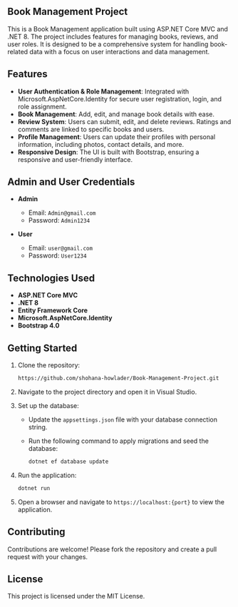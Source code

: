 
## Book Management Project

This is a Book Management application built using ASP.NET Core MVC and .NET 8. The project includes features for managing books, reviews, and user roles. It is designed to be a comprehensive system for handling book-related data with a focus on user interactions and data management.

## Features

- **User Authentication & Role Management**: Integrated with Microsoft.AspNetCore.Identity for secure user registration, login, and role assignment.
- **Book Management**: Add, edit, and manage book details with ease.
- **Review System**: Users can submit, edit, and delete reviews. Ratings and comments are linked to specific books and users.
- **Profile Management**: Users can update their profiles with personal information, including photos, contact details, and more.
- **Responsive Design**: The UI is built with Bootstrap, ensuring a responsive and user-friendly interface.

## Admin and User Credentials

- **Admin**
  - Email: `Admin@gmail.com`
  - Password: `Admin1234`

- **User**
  - Email: `user@gmail.com`
  - Password: `User1234`


## Technologies Used

- **ASP.NET Core MVC**
- **.NET 8**
- **Entity Framework Core**
- **Microsoft.AspNetCore.Identity**
- **Bootstrap 4.0**

## Getting Started

1. Clone the repository:

   ```bash
   https://github.com/shohana-howlader/Book-Management-Project.git
   ```

2. Navigate to the project directory and open it in Visual Studio.

3. Set up the database:

   - Update the `appsettings.json` file with your database connection string.
   - Run the following command to apply migrations and seed the database:

     ```bash
     dotnet ef database update
     ```

4. Run the application:

   ```bash
   dotnet run
   ```

5. Open a browser and navigate to `https://localhost:{port}` to view the application.

## Contributing

Contributions are welcome! Please fork the repository and create a pull request with your changes.

## License

This project is licensed under the MIT License.
